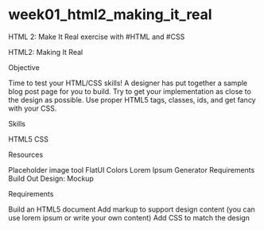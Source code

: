 week01_html2_making_it_real
===========================

HTML 2: Make It Real exercise with #HTML and #CSS

HTML2: Making It Real

Objective

Time to test your HTML/CSS skills! A designer has put together a sample blog post page for you to build. Try to get your implementation as close to the design as possible. Use proper HTML5 tags, classes, ids, and get fancy with your CSS.


Skills

HTML5
CSS


Resources

Placeholder image tool
FlatUI Colors
Lorem Ipsum Generator
Requirements
Build Out Design: Mockup


Requirements

Build an HTML5 document
Add markup to support design content (you can use lorem ipsum or write your own content)
Add CSS to match the design

